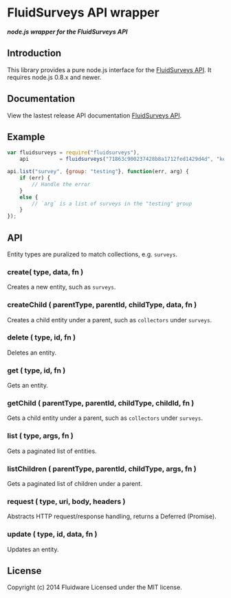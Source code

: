 # FluidSurveys API wrapper
***node.js wrapper for the FluidSurveys API***

## Introduction
This library provides a pure node.js interface for the [FluidSurveys API](https://docs.fluidsurveys.com). It requires node.js 0.8.x and newer.

## Documentation
View the lastest release API documentation [FluidSurveys API](https://docs.fluidsurveys.com).

## Example
```javascript
var fluidsurveys = require("fluidsurveys"),
    api          = fluidsurveys("71863c900237428b8a1712fed1429d4d", "keepThisSecret");

api.list("survey", {group: "testing"}, function(err, arg) {
	if (err) {
		// Handle the error
	}
	else {
		// `arg` is a list of surveys in the "testing" group
	}
});
```

## API
Entity types are puralized to match collections, e.g. `surveys`.

### create( type, data, fn )
Creates a new entity, such as `surveys`.

### createChild ( parentType, parentId, childType, data, fn )
Creates a child entity under a parent, such as `collectors` under `surveys`.

### delete ( type, id, fn )
Deletes an entity.

### get ( type, id, fn )
Gets an entity.

### getChild ( parentType, parentId, childType, childId, fn )
Gets a child entity under a parent, such as `collectors` under `surveys`.

### list ( type, args, fn )
Gets a paginated list of entities.

### listChildren ( parentType, parentId, childType, args, fn )
Gets a paginated list of children under a parent.

### request ( type, uri, body, headers )
Abstracts HTTP request/response handling, returns a Deferred (Promise).

### update ( type, id, data, fn )
Updates an entity.

## License
Copyright (c) 2014 Fluidware
Licensed under the MIT license.
